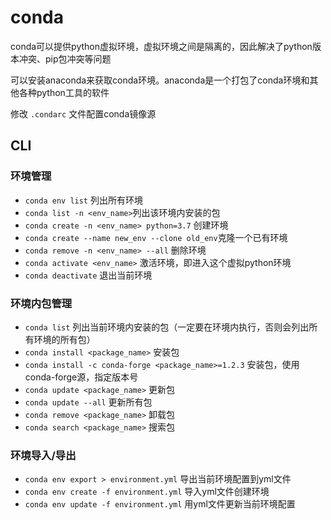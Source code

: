 # conda

conda可以提供python虚拟环境，虚拟环境之间是隔离的，因此解决了python版本冲突、pip包冲突等问题

可以安装anaconda来获取conda环境。anaconda是一个打包了conda环境和其他各种python工具的软件

修改 `.condarc` 文件配置conda镜像源

## CLI

### 环境管理

* `conda env list` 列出所有环境
* `conda list -n <env_name>`列出该环境内安装的包
* `conda create -n <env_name> python=3.7` 创建环境
* `conda create --name new_env --clone old_env`克隆一个已有环境
* `conda remove -n <env_name> --all` 删除环境
* `conda activate <env_name>` 激活环境，即进入这个虚拟python环境
* `conda deactivate` 退出当前环境

### 环境内包管理

* `conda list` 列出当前环境内安装的包（一定要在环境内执行，否则会列出所有环境的所有包）
* `conda install <package_name>` 安装包
* `conda install -c conda-forge <package_name>=1.2.3` 安装包，使用conda-forge源，指定版本号
* `conda update <package_name>` 更新包
* `conda update --all` 更新所有包
* `conda remove <package_name>` 卸载包
* `conda search <package_name>` 搜索包

### 环境导入/导出

* `conda env export > environment.yml` 导出当前环境配置到yml文件
* `conda env create -f environment.yml` 导入yml文件创建环境
* `conda env update -f environment.yml` 用yml文件更新当前环境配置
